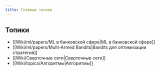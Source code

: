 ```yaml
---
title: Главные топики
---
```


## Топики
- [[Wiki/ml/papers/ML в банковской сфере|ML в банковской сфере]]
- [[Wiki/ml/papers/Multi-Armed Bandits|Bandits для оптимизации стратегий]]
- [[Wiki/Сверточные сети|Сверточные сети]]
- [[Wiki/topics/Алгоритмы|Алгоритмы]]
